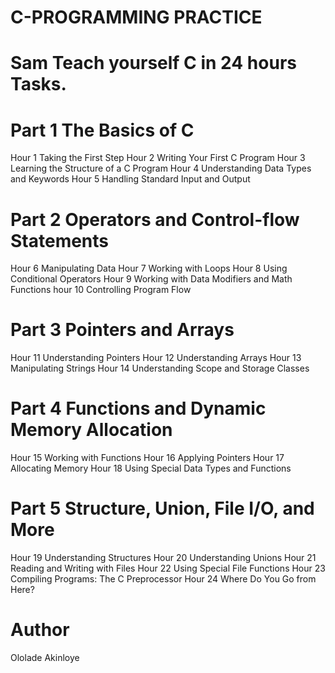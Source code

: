 # C-PROGRAMMING PRACTICE

# Sam Teach yourself C in 24 hours Tasks.

# Part 1 The Basics of C
Hour  1 Taking the First Step
Hour  2 Writing Your First C Program
Hour  3 Learning the Structure of a C Program
Hour  4 Understanding Data Types and Keywords
Hour  5 Handling Standard Input and Output

# Part 2 Operators and Control-flow Statements
Hour  6 Manipulating Data
Hour  7 Working with Loops
Hour  8 Using Conditional Operators
Hour  9 Working with Data Modifiers and Math Functions
hour 10 Controlling Program Flow

# Part 3 Pointers and Arrays
Hour 11 Understanding Pointers
Hour 12 Understanding Arrays
Hour 13 Manipulating Strings
Hour 14 Understanding Scope and Storage Classes

# Part 4 Functions and Dynamic Memory Allocation
Hour 15 Working with Functions
Hour 16 Applying Pointers
Hour 17 Allocating Memory
Hour 18 Using Special Data Types and Functions

# Part 5 Structure, Union, File I/O, and More
Hour 19 Understanding Structures 
Hour 20 Understanding Unions
Hour 21 Reading and Writing with Files
Hour 22 Using Special File Functions
Hour 23 Compiling Programs: The C Preprocessor
Hour 24 Where Do You Go from Here?

# Author
Ololade Akinloye